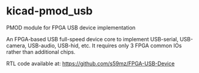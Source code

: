 # kicad-pmod_usb
PMOD module for FPGA USB device implementation

An FPGA-based USB full-speed device core to implement USB-serial, USB-camera, USB-audio, USB-hid, etc. 
It requires only 3 FPGA common IOs rather than additional chips.

RTL code available at:
https://github.com/s59mz/FPGA-USB-Device
